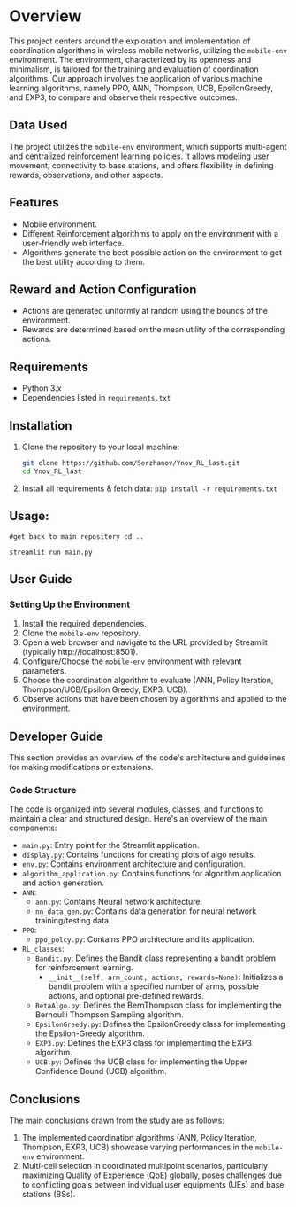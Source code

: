 # Overview
This project centers around the exploration and implementation of coordination algorithms in wireless mobile networks, utilizing the `mobile-env` environment. The environment, characterized by its openness and minimalism, is tailored for the training and evaluation of coordination algorithms. Our approach involves the application of various machine learning algorithms, namely PPO, ANN, Thompson, UCB, EpsilonGreedy, and EXP3, to compare and observe their respective outcomes.

## Data Used
The project utilizes the `mobile-env` environment, which supports multi-agent and centralized reinforcement learning policies. It allows modeling user movement, connectivity to base stations, and offers flexibility in defining rewards, observations, and other aspects.

## Features
- Mobile environment.
- Different Reinforcement algorithms to apply on the environment with a user-friendly web interface.
- Algorithms generate the best possible action on the environment to get the best utility according to them.

## Reward and Action Configuration
- Actions are generated uniformly at random using the bounds of the environment.
- Rewards are determined based on the mean utility of the corresponding actions.

## Requirements
- Python 3.x
- Dependencies listed in `requirements.txt`

## Installation

1. Clone the repository to your local machine:

   ```bash
   git clone https://github.com/Serzhanov/Ynov_RL_last.git
   cd Ynov_RL_last

2. Install all requirements & fetch data:
   ```pip install -r requirements.txt```
   
## Usage:
    #get back to main repository cd ..

    streamlit run main.py


## User Guide

### Setting Up the Environment
1. Install the required dependencies.
2. Clone the `mobile-env` repository.
3. Open a web browser and navigate to the URL provided by Streamlit (typically http://localhost:8501).
4. Configure/Choose the `mobile-env` environment with relevant parameters.
5. Choose the coordination algorithm to evaluate (ANN, Policy Iteration, Thompson/UCB/Epsilon Greedy, EXP3, UCB).
6. Observe actions that have been chosen by algorithms and applied to the environment.

## Developer Guide
This section provides an overview of the code's architecture and guidelines for making modifications or extensions.

### Code Structure
The code is organized into several modules, classes, and functions to maintain a clear and structured design. Here's an overview of the main components:

- `main.py`: Entry point for the Streamlit application.
- `display.py`: Contains functions for creating plots of algo results.
- `env.py`: Contains environment architecture and configuration.
- `algorithm_application.py`: Contains functions for algorithm application and action generation.
- `ANN`:
  - `ann.py`: Contains Neural network architecture.
  - `nn_data_gen.py`: Contains data generation for neural network training/testing data.
- `PPO`:
  - `ppo_polcy.py`: Contains PPO architecture and its application.
- `RL_classes`:
  - `Bandit.py`: Defines the Bandit class representing a bandit problem for reinforcement learning.
    - `__init__(self, arm_count, actions, rewards=None)`: Initializes a bandit problem with a specified number of arms, possible actions, and optional pre-defined rewards.
  - `BetaAlgo.py`: Defines the BernThompson class for implementing the Bernoulli Thompson Sampling algorithm.
  - `EpsilonGreedy.py`: Defines the EpsilonGreedy class for implementing the Epsilon-Greedy algorithm.
  - `EXP3.py`: Defines the EXP3 class for implementing the EXP3 algorithm.
  - `UCB.py`: Defines the UCB class for implementing the Upper Confidence Bound (UCB) algorithm.

## Conclusions
The main conclusions drawn from the study are as follows:
1. The implemented coordination algorithms (ANN, Policy Iteration, Thompson, EXP3, UCB) showcase varying performances in the `mobile-env` environment.
2. Multi-cell selection in coordinated multipoint scenarios, particularly maximizing Quality of Experience (QoE) globally, poses challenges due to conflicting goals between individual user equipments (UEs) and base stations (BSs).

